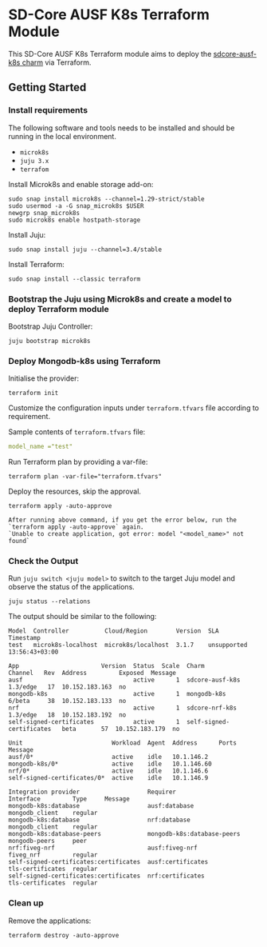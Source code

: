 # SD-Core AUSF K8s Terraform Module

This SD-Core AUSF K8s Terraform module aims to deploy the [sdcore-ausf-k8s charm](https://charmhub.io/sdcore-ausf-k8s) via Terraform.

## Getting Started

### Install requirements

The following software and tools needs to be installed and should be running in the local environment.

- `microk8s`
- `juju 3.x`
- `terrafom`

Install Microk8s and enable storage add-on:

```console
sudo snap install microk8s --channel=1.29-strict/stable
sudo usermod -a -G snap_microk8s $USER
newgrp snap_microk8s
sudo microk8s enable hostpath-storage
```

Install Juju:

```console
sudo snap install juju --channel=3.4/stable
```

Install Terraform:

```console
sudo snap install --classic terraform
```

### Bootstrap the Juju using Microk8s and create a model to deploy Terraform module

Bootstrap Juju Controller:

```console
juju bootstrap microk8s
```

### Deploy Mongodb-k8s using Terraform

Initialise the provider:

```console
terraform init
```

Customize the configuration inputs under `terraform.tfvars` file according to requirement.

Sample contents of `terraform.tfvars` file:

```yaml
model_name ="test"
```

Run Terraform plan by providing a var-file:

```console
terraform plan -var-file="terraform.tfvars" 
```

Deploy the resources, skip the approval.

```console
terraform apply -auto-approve 
```

```{note}
After running above command, if you get the error below, run the `terraform apply -auto-approve` again. 
`Unable to create application, got error: model "<model_name>" not found`
```

### Check the Output

Run `juju switch <juju model>` to switch to the target Juju model and observe the status of the applications.

```console
juju status --relations
```

The output should be similar to the following:

```console
Model  Controller          Cloud/Region        Version  SLA          Timestamp
test   microk8s-localhost  microk8s/localhost  3.1.7    unsupported  13:56:43+03:00

App                       Version  Status  Scale  Charm                     Channel   Rev  Address         Exposed  Message
ausf                               active      1  sdcore-ausf-k8s            1.3/edge   17  10.152.183.163  no       
mongodb-k8s                        active      1  mongodb-k8s                6/beta     38  10.152.183.133  no       
nrf                                active      1  sdcore-nrf-k8s             1.3/edge   18  10.152.183.192  no       
self-signed-certificates           active      1  self-signed-certificates   beta       57  10.152.183.179  no       

Unit                         Workload  Agent  Address      Ports  Message
ausf/0*                      active    idle   10.1.146.2          
mongodb-k8s/0*               active    idle   10.1.146.60         
nrf/0*                       active    idle   10.1.146.6          
self-signed-certificates/0*  active    idle   10.1.146.9          

Integration provider                   Requirer                    Interface         Type     Message
mongodb-k8s:database                   ausf:database                mongodb_client    regular  
mongodb-k8s:database                   nrf:database                 mongodb_client    regular  
mongodb-k8s:database-peers             mongodb-k8s:database-peers   mongodb-peers     peer     
nrf:fiveg-nrf                          ausf:fiveg-nrf               fiveg_nrf         regular  
self-signed-certificates:certificates  ausf:certificates            tls-certificates  regular  
self-signed-certificates:certificates  nrf:certificates             tls-certificates  regular 
```

### Clean up 

Remove the applications:

```console
terraform destroy -auto-approve
```

